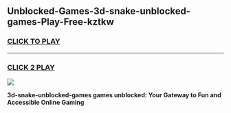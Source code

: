
## Unblocked-Games-3d-snake-unblocked-games-Play-Free-kztkw
<h3>
<a href="https://premium76.site?title=3d-snake-unblocked-games&ref=19M">CLICK TO PLAY</a></h3>
<hr>

<h3>
<a href="https://premium76.site?title=3d-snake-unblocked-games&ref=19M">CLICK 2 PLAY</a>
  
</h3>

<a href="https://premium76.site?title=3d-snake-unblocked-games&ref=19M"><img src="https://clearcache.store/games.png"></a>


**3d-snake-unblocked-games games unblocked: Your Gateway to Fun and Accessible Online Gaming**

